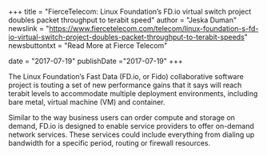 +++
title = "FierceTelecom: Linux Foundation’s FD.io virtual switch project doubles packet throughput to terabit speed"
author = "Jeska Duman"
newslink = "https://www.fiercetelecom.com/telecom/linux-foundation-s-fd-io-virtual-switch-project-doubles-packet-throughput-to-terabit-speeds"
newsbuttontxt = "Read More at Fierce Telecom"

date = "2017-07-19"
publishDate ="2017-07-19"
+++

The Linux Foundation’s Fast Data (FD.io, or Fido) collaborative software project is
touting a set of new performance gains that it says will reach terabit levels to
accommodate multiple deployment environments, including bare metal, virtual machine (VM) and container.

Similar to the way business users can order compute and storage on demand, FD.io is
designed to enable service providers to offer on-demand network services. These services
could include everything from dialing up bandwidth for a specific period, routing or firewall resources.